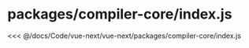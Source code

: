 # packages/compiler-core/index.js

<<< @/docs/Code/vue-next/vue-next/packages/compiler-core/index.js
